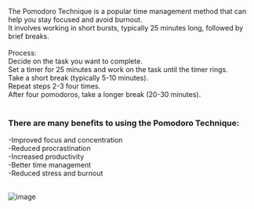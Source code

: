 The Pomodoro Technique is a popular time management method that can help you stay focused and avoid burnout. <br>
It involves working in short bursts, typically 25 minutes long, followed by brief breaks.<br><br>
Process:<br>
Decide on the task you want to complete.<br>
Set a timer for 25 minutes and work on the task until the timer rings.<br>
Take a short break (typically 5-10 minutes).<br>
Repeat steps 2-3 four times.<br>
After four pomodoros, take a longer break (20-30 minutes).<br><br>
<h3>There are many benefits to using the Pomodoro Technique:</h3>
-Improved focus and concentration<br>
-Reduced procrastination<br>
-Increased productivity<br>
-Better time management<br>
-Reduced stress and burnout<br><br>

![image](https://github.com/Alson07/Promodo-TImer/assets/99316516/0632aa70-5af9-488a-9441-7f0d57d45d2f)
